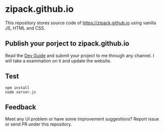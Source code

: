 # zipack.github.io

This repository stores source code of https://zipack.github.io using vanilla JS, HTML and CSS.

## Publish your porject to zipack.github.io

Read the [Dev Guide](https://github.com/zipack/spec) and submit your project to me through any channel. I will take a examination on it and update the website.

## Test

```shell
npm install
node server.js
```

## Feedback

Meet any UI problem or have some improvement suggestions? Report issue or send PR under this repository.